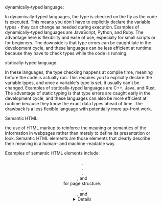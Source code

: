 dynamically-typed language:

In dynamically-typed languages, the type is checked on the fly as the code is executed. This means you don't have to explicitly declare the variable types - they can change as needed during execution. Examples of dynamically-typed languages are JavaScript, Python, and Ruby. The advantage here is flexibility and ease of use, especially for small scripts or for beginners. The downside is that type errors can be caught late in the development cycle, and these languages can be less efficient at runtime because they have to check types while the code is running.

statically-typed language:

In these languages, the type checking happens at compile time, meaning before the code is actually run. This requires you to explicitly declare the variable types, and once a variable's type is set, it usually can't be changed. Examples of statically-typed languages are C++, Java, and Rust. The advantage of static typing is that type errors are caught early in the development cycle, and these languages can also be more efficient at runtime because they know the exact data types ahead of time. The drawback is a less flexible language with potentially more up-front work.

Semantic HTML:

the use of HTML markup to reinforce the meaning or semantics of the information in webpages rather than merely to define its presentation or look. Semantic HTML elements are those elements that clearly describe their meaning in a human- and machine-readable way.

Examples of semantic HTML elements include:

<header>, <footer>, <nav>, <main>, and <section> for page structure.
<article>, <aside>, and <details> for content.
<figure>, <figcaption> for images.
<time>, <mark>, and <summary> for inline text enhancements.

Function vs Method:

A method is essentially a function, but it's associated with an object or a class. It's defined within a class and is typically used to perform operations that are relevant to that class. Methods are invoked on specific instances of an object and they can access data contained within that instance.

Function Declaration vs Function Expression:

The main difference, beyond syntax, is that function expresssion are not hoisted and function declarations are. You can't use function expressions before you create them.

Frontend Development:

The process of creating the user interface (UI) of a website or web application. This includes the layout, design, and functionality of the elements that users see and interact with, such as text, images, buttons, and forms. Frontend developers use programming languages such as HTML, CSS, and JavaScript to create the UI.

Backend Development:

The process of creating the server-side logic of a website or web application. This includes the code that handles data storage, retrieval, and processing. Backend developers use programming languages such as Python, Java, and PHP to create the backend logic.

Key differences between frontend and backend development:

Focus: Frontend development focuses on the user interface, design, and client-side interactions, while backend development focuses on the server-side logic and infrastructure.
Technologies: Frontend development primarily involves HTML, CSS, and JavaScript, while backend development involves a broader range of programming languages and frameworks.
User Interaction: Frontend development handles user interactions and provides a visual interface, while backend development handles data processing, storage, and communication between the frontend and the server.
Execution Environment: Frontend code runs in the user's web browser, while backend code runs on the server.

Block Scoping:

The concept of variables being scoped to the nearest enclosing block "{}", rather than being scoped to the entired function(like with "var")
